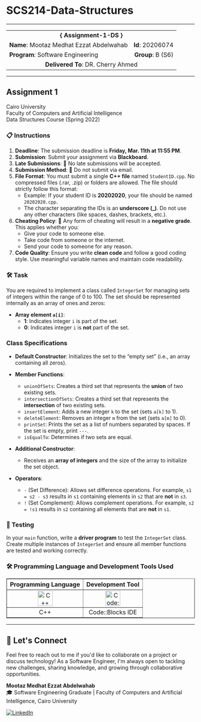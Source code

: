 # SCS214-Data-Structures
---

<div align="center">
  <table width="100%">
    <tr>
      <td colspan="2" align="center"><strong>{ Assignment-1-DS }</strong></td>
    </tr>
    <tr>
      <td align="left"><strong>Name</strong>: Mootaz Medhat Ezzat Abdelwahab</td>
      <td align="right"><strong>Id</strong>: 20206074</td>
    </tr>
    <tr>
      <td align="left"><strong>Program</strong>: Software Engineering</td>
      <td align="right"><strong>Group</strong>: B (S6)</td>
    </tr>
    <tr>
      <td colspan="2" align="center"><strong>Delivered To</strong>: DR. Cherry Ahmed</td>
    </tr>
  </table>
</div>

---

## Assignment 1

Cairo University  
Faculty of Computers and Artificial Intelligence  
Data Structures Course (Spring 2022) 

### 📋 Instructions

1. **Deadline**: The submission deadline is **Friday, Mar. 11th at 11:55 PM**.
2. **Submission**: Submit your assignment via **Blackboard**.
3. **Late Submissions**: 🚫 No late submissions will be accepted.
4. **Submission Method**: 🚫 Do not submit via email.
5. **File Format**: You must submit a single **C++ file** named `StudentID.cpp`. No compressed files (.rar, .zip) or folders are allowed. The file should strictly follow this format:
   - Example: If your student ID is **20202020**, your file should be named `20202020.cpp`.
   - The character separating the IDs is an **underscore (_)**. Do not use any other characters (like spaces, dashes, brackets, etc.).
6. **Cheating Policy**: 🚫 Any form of cheating will result in a **negative grade**. This applies whether you:
   - Give your code to someone else.
   - Take code from someone or the internet.
   - Send your code to someone for any reason.
7. **Code Quality**: Ensure you write **clean code** and follow a good coding style. Use meaningful variable names and maintain code readability.

### 🛠️ Task

You are required to implement a class called `IntegerSet` for managing sets of integers within the range of 0 to 100. The set should be represented internally as an array of ones and zeros:
- **Array element `a[i]`**:
  - **1**: Indicates integer `i` is part of the set.
  - **0**: Indicates integer `i` is **not** part of the set.

### Class Specifications

- **Default Constructor**: Initializes the set to the “empty set” (i.e., an array containing all zeros).
  
- **Member Functions**:
  - `unionOfSets`: Creates a third set that represents the **union** of two existing sets.
  - `intersectionOfSets`: Creates a third set that represents the **intersection** of two existing sets.
  - `insertElement`: Adds a new integer `k` to the set (sets `a[k]` to 1).
  - `deleteElement`: Removes an integer `m` from the set (sets `a[m]` to 0).
  - `printSet`: Prints the set as a list of numbers separated by spaces. If the set is empty, print `---`.
  - `isEqualTo`: Determines if two sets are equal.

- **Additional Constructor**:
  - Receives an **array of integers** and the size of the array to initialize the set object.

- **Operators**:
  - `-` (Set Difference): Allows set difference operations. For example, `s1 = s2 - s3` results in `s1` containing elements in `s2` that are **not** in `s3`.
  - `!` (Set Complement): Allows complement operations. For example, `s2 = !s1` results in `s2` containing all elements that are **not** in `s1`.

### 📝 Testing

In your `main` function, write a **driver program** to test the `IntegerSet` class. Create multiple instances of `IntegerSet` and ensure all member functions are tested and working correctly.

### 🛠️ Programming Language and Development Tools Used

<table align="center" border="1" cellpadding="10">
  <thead>
    <tr>
      <th>Programming Language</th>
      <th>Development Tool</th>
    </tr>
  </thead>
  <tbody>
    <tr>
      <td align="center">
        <img src="https://cdn.jsdelivr.net/gh/devicons/devicon/icons/cplusplus/cplusplus-original.svg" title="C++" alt="C++" width="40" height="40"/>
      </td>
      <td align="center">
        <img src="https://github.com/user-attachments/assets/1db36f07-698f-400f-bdd7-b3ad8f936f5d" title="Code::Blocks" alt="Code::Blocks" width="40" height="40"/>
      </td>
    </tr>
    <tr>
      <td align="center">
        C++
      </td>
      <td align="center">
        Code::Blocks IDE
      </td>
    </tr>
  </tbody>
</table>

---

## 💬 Let's Connect
Feel free to reach out to me if you'd like to collaborate on a project or discuss technology! As a Software Engineer, I'm always open to tackling new challenges, sharing knowledge, and growing through collaborative opportunities.

**Mootaz Medhat Ezzat Abdelwahab**  
🎓 Software Engineering Graduate | Faculty of Computers and Artificial Intelligence, Cairo University  

[![LinkedIn](https://img.shields.io/badge/LinkedIn-0077B5?style=for-the-badge&logo=linkedin&logoColor=white)](https://www.linkedin.com/in/mootaz-medhat-ezzat-abdelwahab-377a60244)
